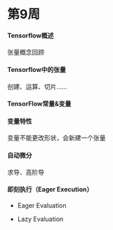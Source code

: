 # 第9周

#### Tensorflow概述

张量概念回顾

#### Tensorflow中的张量

创建、运算、切片……

#### TensorFlow常量&变量

#### 变量特性

变量不能更改形状，会新建一个张量

#### 自动微分

求导、高阶导

#### 即刻执行（Eager Execution）

- Eager Evaluation

- Lazy Evaluation